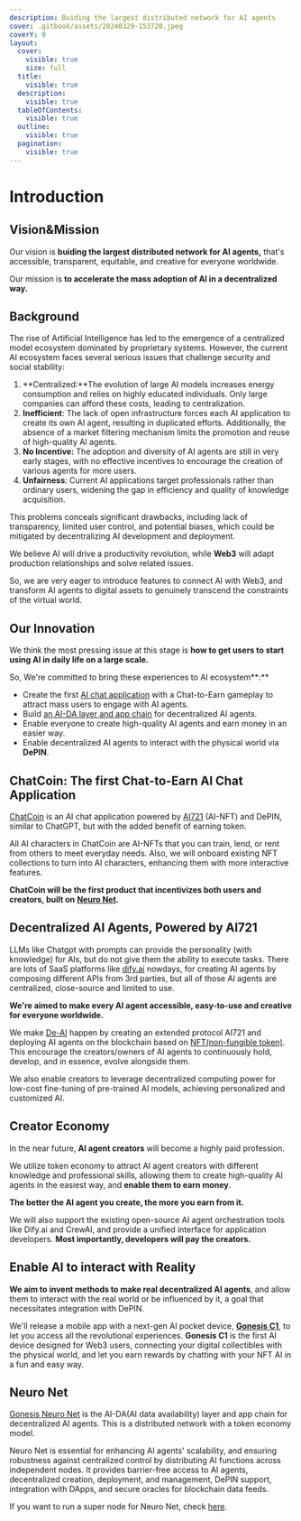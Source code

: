 ```yaml
---
description: Buiding the largest distributed network for AI agents
cover: .gitbook/assets/20240329-153720.jpeg
coverY: 0
layout:
  cover:
    visible: true
    size: full
  title:
    visible: true
  description:
    visible: true
  tableOfContents:
    visible: true
  outline:
    visible: true
  pagination:
    visible: true
---
```


# Introduction

## Vision\&Mission

Our vision is **buiding the largest distributed network for AI agents,** that's accessible, transparent, equitable, and creative for everyone worldwide.

Our mission is **to accelerate the mass adoption of AI in a decentralized way.**

## Background

The rise of Artificial Intelligence has led to the emergence of a centralized model ecosystem dominated by proprietary systems. However, the current AI ecosystem faces several serious issues that challenge security and social stability:

1. **Centralized:**The evolution of large AI models increases energy consumption and relies on highly educated individuals. Only large companies can afford these costs, leading to centralization.
2. **Inefficient**: The lack of open infrastructure forces each AI application to create its own AI agent, resulting in duplicated efforts. Additionally, the absence of a market filtering mechanism limits the promotion and reuse of high-quality AI agents.
3. **No Incentive:** The adoption and diversity of AI agents are still in very early stages, with no effective incentives to encourage the creation of various agents for more users.
4. **Unfairness**: Current AI applications target professionals rather than ordinary users, widening the gap in efficiency and quality of knowledge acquisition.

This problems conceals significant drawbacks, including lack of transparency, limited user control, and potential biases, which could be mitigated by decentralizing AI development and deployment.

We believe AI will drive a productivity revolution, while **Web3** will adapt production relationships and solve related issues.

So, we are very eager to introduce features to connect AI with Web3, and transform AI agents to digital assets to genuinely transcend the constraints of the virtual world.

## Our Innovation

We think the most pressing issue at this stage is **how to get users to start using AI in daily life on a large scale.**

So, We're committed to bring these experiences to AI ecosystem**:**

* Create the first [AI chat application](./#chatcoin-the-first-chat-to-earn-ai-chat-application) with a Chat-to-Earn gameplay to attract mass users to engage with AI agents.
* Build [an AI-DA layer and app chain](./#neuro-net) for decentralized AI agents.
* Enable everyone to create high-quality AI agents and earn money in an easier way.
* Enable decentralized AI agents to interact with the physical world via **DePIN**.

## ChatCoin: The first Chat-to-Earn AI Chat Application

[ChatCoin](chatcoin.app/) is an AI chat application powered by [AI721](de-ai-agent/ai721.md) (AI-NFT) and DePIN, similar to ChatGPT, but with the added benefit of earning token.

All AI characters in ChatCoin are AI-NFTs that you can train, lend, or rent from others to meet everyday needs. Also, we will onboard existing NFT collections to turn into AI characters, enhancing them with more interactive features.

**ChatCoin will be the first product that incentivizes both users and creators, built on** [**Neuro Net**](./#neuro-net)**.**

## Decentralized AI Agents, Powered by AI721

LLMs like Chatgpt with prompts can provide the personality (with knowledge) for AIs, but do not give them the ability to execute tasks. There are lots of SaaS platforms like [dify.ai](https://dify.ai) nowdays, for creating AI agents by composing different APIs from 3rd parties, but all of those AI agents are centralized, close-source and limited to use.

**We're aimed to make every AI agent accessible, easy-to-use and creative for everyone worldwide.**

We make [De-AI](de-ai-agent/) happen by creating an extended protocol AI721 and deploying AI agents on the blockchain based on [NFT(non-fungible token)](https://wikipedia.org/wiki/NFT). This encourage the creators/owners of AI agents to continuously hold, develop, and in essence, evolve alongside them.&#x20;

We also enable creators to leverage decentralized computing power for low-cost fine-tuning of pre-trained AI models, achieving personalized and customized AI.

## Creator Economy

In the near future, **AI agent creators** will become a highly paid profession.

We utilize token economy to attract AI agent creators with different knowledge and professional skills, allowing them to create high-quality AI agents in the easiest way, and **enable them to earn money**.

**The better the AI agent you create, the more you earn from it.**

We will also support the existing open-source  AI agent orchestration tools like Dify.ai and CrewAI,  and provide a unified interface for application developers. **Most importantly, developers will pay the creators.**

## Enable AI to interact with Reality

**We aim to invent methods to make real decentralized AI agents**, and allow them to interact with the real world or be influenced by it, a goal that necessitates integration with DePIN.

We'll release a mobile app with a next-gen AI pocket device, [**Gonesis C1**](g-edge/gonesis-c1.md), to let you access all the revolutional experiences. **Gonesis C1** is the first AI device designed for Web3 users, connecting your digital collectibles with the physical world, and let you earn rewards by chatting with your NFT AI in a fun and easy way.

## Neuro Net

[Gonesis Neuro Net](neuro-net/) is the AI-DA(AI data availability) layer and app chain for decentralized AI agents. This is a distributed network with a token economy model.&#x20;

Neuro Net is essential for enhancing AI agents' scalability, and ensuring robustness against centralized control by distributing AI functions across independent nodes. It provides barrier-free access to AI agents, decentralized creation, deployment, and management, DePIN support, integration with DApps, and secure oracles for blockchain data feeds.

If you want to run a super node for Neuro Net, check [here](neuro-net/neuro-node/).
